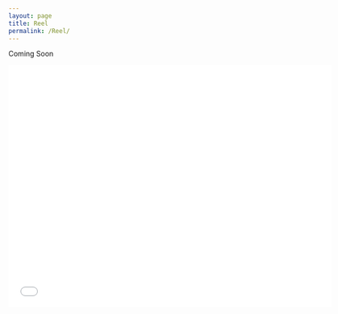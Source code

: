 ```yaml
---
layout: page
title: Reel
permalink: /Reel/
---
```

Coming Soon
<iframe src="//fast.wistia.net/embed/iframe/ic5ecw4jlc" allowtransparency="true"
  frameborder="0" scrolling="no" class="wistia_embed" name="wistia_embed"
  allowfullscreen mozallowfullscreen webkitallowfullscreen oallowfullscreen
  msallowfullscreen width="640" height="480">
</iframe>
